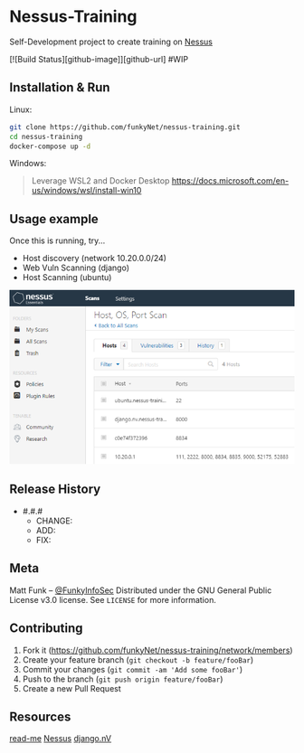 # Nessus-Training
Self-Development project to create training on [Nessus](https://www.tenable.com/products/nessus)

[![Build Status][github-image]][github-url] #WIP

## Installation & Run
Linux:
```sh
git clone https://github.com/funkyNet/nessus-training.git
cd nessus-training
docker-compose up -d
```

Windows:
> Leverage WSL2 and Docker Desktop
> https://docs.microsoft.com/en-us/windows/wsl/install-win10

## Usage example
Once this is running, try...
* Host discovery (network 10.20.0.0/24)
* Web Vuln Scanning (django)
* Host Scanning (ubuntu)

![](images/nessus_example.png)

## Release History
* #.#.#
   * CHANGE:
   * ADD:
   * FIX: 


## Meta
Matt Funk – [@FunkyInfoSec](https://twitter.com/FunkyInfoSec)
Distributed under the GNU General Public License v3.0 license. See ``LICENSE`` for more information.

## Contributing
1. Fork it (https://github.com/funkyNet/nessus-training/network/members)
2. Create your feature branch (`git checkout -b feature/fooBar`)
3. Commit your changes (`git commit -am 'Add some fooBar'`)
4. Push to the branch (`git push origin feature/fooBar`)
5. Create a new Pull Request

<!-- Markdown link & img dfn's -->
[travis-image]: https://img.shields.io/travis/dbader/node-datadog-metrics/master.svg?style=flat-square
[travis-url]: https://travis-ci.org/dbader/node-datadog-metrics

## Resources
[read-me](https://github.com/dbader/readme-template)
[Nessus](https://www.tenable.com/products/nessus)
[django.nV](https://github.com/secfigo/django.nv)
